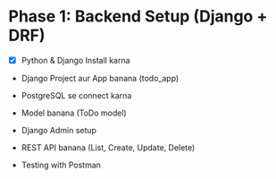 # Phase 1: Backend Setup (Django + DRF)

- [x] Python & Django Install karna

- Django Project aur App banana (todo_app)

- PostgreSQL se connect karna

- Model banana (ToDo model)

- Django Admin setup

- REST API banana (List, Create, Update, Delete)

- Testing with Postman
